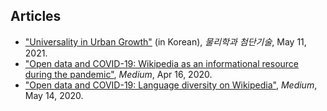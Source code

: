 Articles
------
* ["Universality in Urban Growth"](https://webzine.kps.or.kr/?p=5_view&idx=16554) (in Korean), *물리학과 첨단기술*, May 11, 2021.
* ["Open data and COVID-19: Wikipedia as an informational resource during the pandemic"](https://medium.com/@diegosaeztrumper/open-data-and-covid-19-wikipedia-as-an-informational-resource-during-the-pandemic-dcca6a23e826), *Medium*, Apr 16, 2020.
* ["Open data and COVID-19: Language diversity on Wikipedia"](https://medium.com/@diegosaeztrumper/open-data-and-covid-19-language-diversity-on-wikipedia-cb87eef63dc4), *Medium*, May 14, 2020.
